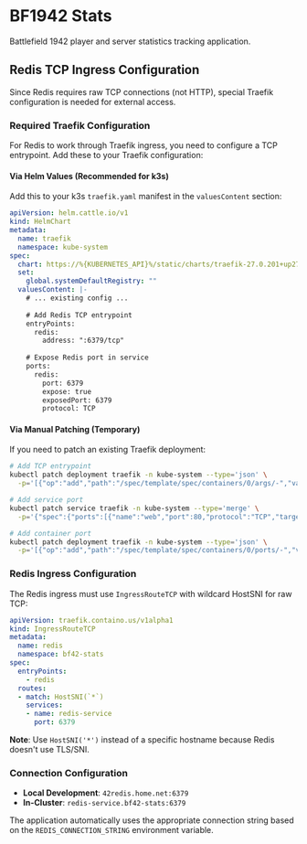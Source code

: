 # BF1942 Stats

Battlefield 1942 player and server statistics tracking application.

## Redis TCP Ingress Configuration

Since Redis requires raw TCP connections (not HTTP), special Traefik configuration is needed for external access.

### Required Traefik Configuration

For Redis to work through Traefik ingress, you need to configure a TCP entrypoint. Add these to your Traefik configuration:

#### Via Helm Values (Recommended for k3s)

Add this to your k3s `traefik.yaml` manifest in the `valuesContent` section:

```yaml
apiVersion: helm.cattle.io/v1
kind: HelmChart
metadata:
  name: traefik
  namespace: kube-system
spec:
  chart: https://%{KUBERNETES_API}%/static/charts/traefik-27.0.201+up27.0.2.tgz
  set:
    global.systemDefaultRegistry: ""
  valuesContent: |-
    # ... existing config ...
    
    # Add Redis TCP entrypoint
    entryPoints:
      redis:
        address: ":6379/tcp"
    
    # Expose Redis port in service
    ports:
      redis:
        port: 6379
        expose: true
        exposedPort: 6379
        protocol: TCP
```

#### Via Manual Patching (Temporary)
If you need to patch an existing Traefik deployment:

```bash
# Add TCP entrypoint
kubectl patch deployment traefik -n kube-system --type='json' \
  -p='[{"op":"add","path":"/spec/template/spec/containers/0/args/-","value":"--entrypoints.redis.address=:6379/tcp"}]'

# Add service port
kubectl patch service traefik -n kube-system --type='merge' \
  -p='{"spec":{"ports":[{"name":"web","port":80,"protocol":"TCP","targetPort":"web"},{"name":"websecure","port":443,"protocol":"TCP","targetPort":"websecure"},{"name":"redis","port":6379,"protocol":"TCP","targetPort":"redis"}]}}'

# Add container port
kubectl patch deployment traefik -n kube-system --type='json' \
  -p='[{"op":"add","path":"/spec/template/spec/containers/0/ports/-","value":{"containerPort":6379,"name":"redis","protocol":"TCP"}}]'
```

### Redis Ingress Configuration

The Redis ingress must use `IngressRouteTCP` with wildcard HostSNI for raw TCP:

```yaml
apiVersion: traefik.containo.us/v1alpha1
kind: IngressRouteTCP
metadata:
  name: redis
  namespace: bf42-stats
spec:
  entryPoints:
    - redis
  routes:
  - match: HostSNI(`*`)
    services:
    - name: redis-service
      port: 6379
```

**Note**: Use `HostSNI('*')` instead of a specific hostname because Redis doesn't use TLS/SNI.

### Connection Configuration

- **Local Development**: `42redis.home.net:6379`
- **In-Cluster**: `redis-service.bf42-stats:6379`

The application automatically uses the appropriate connection string based on the `REDIS_CONNECTION_STRING` environment variable.